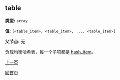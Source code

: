 table
----------

**类型:** `array`

**值:** `[<table_item>, <table_item>, ..., <table_item>]`

**父节点:** 无

负载均衡哈希表，每一个子项都是 [hash_item](hash_item.md)。

[上一页](../table.md)

[回首页](../../../index.md)